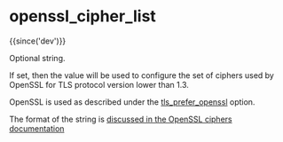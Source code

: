 # openssl_cipher_list

{{since('dev')}}

Optional string.

If set, then the value will be used to configure the set of ciphers used by
OpenSSL for TLS protocol version lower than 1.3.

OpenSSL is used as described under the
[tls_prefer_openssl](tls_prefer_openssl.md) option.

The format of the string is [discussed in the OpenSSL ciphers
documentation](https://www.openssl.org/docs/man1.1.1/man1/ciphers.html)


